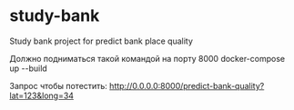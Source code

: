# study-bank
Study bank project for predict bank place quality

Должно подниматься такой командой на порту 8000
docker-compose up --build

Запрос чтобы потестить:
http://0.0.0.0:8000/predict-bank-quality?lat=123&long=34